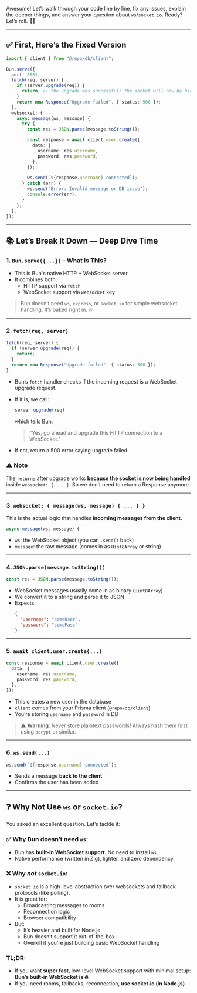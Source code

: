 Awesome! Let’s walk through your code line by line, fix any issues, explain the deeper things, and answer your question about `ws`/`socket.io`. Ready? Let’s roll. 🧠🚀

---

## ✅ First, Here’s the Fixed Version

```ts
import { client } from "@repo/db/client";

Bun.serve({
  port: 8081,
  fetch(req, server) {
    if (server.upgrade(req)) {
      return; // the upgrade was successful; the socket will now be handled by the websocket handler
    }
    return new Response("Upgrade failed", { status: 500 });
  },
  websocket: {
    async message(ws, message) {
      try {
        const res = JSON.parse(message.toString());

        const response = await client.user.create({
          data: {
            username: res.username,
            password: res.password,
          },
        });

        ws.send(`${response.username} connected`);
      } catch (err) {
        ws.send("Error: Invalid message or DB issue");
        console.error(err);
      }
    },
  },
});
```

---

## 📚 Let’s Break It Down — Deep Dive Time

### 1. `Bun.serve({...})` – What Is This?

- This is Bun's native HTTP + WebSocket server.
- It combines both:
  - HTTP support via `fetch`
  - WebSocket support via `websocket` key

> Bun doesn’t need `ws`, `express`, or `socket.io` for simple websocket handling. It’s baked right in. 🔥

---

### 2. `fetch(req, server)`

```ts
fetch(req, server) {
  if (server.upgrade(req)) {
    return;
  }
  return new Response("Upgrade failed", { status: 500 });
}
```

- Bun’s `fetch` handler checks if the incoming request is a WebSocket upgrade request.
- If it is, we call:
  ```ts
  server.upgrade(req)
  ```
  which tells Bun:
  > "Yes, go ahead and upgrade this HTTP connection to a WebSocket."

- If not, return a 500 error saying upgrade failed.

### ⚠️ Note
The `return;` after upgrade works **because the socket is now being handled** inside `websocket: { ... }`. So we don’t need to return a Response anymore.

---

### 3. `websocket: { message(ws, message) { ... } }`

This is the actual logic that handles **incoming messages from the client.**

```ts
async message(ws, message) {
```

- `ws`: the WebSocket object (you can `.send()` back)
- `message`: the raw message (comes in as `Uint8Array` or string)

---

### 4. `JSON.parse(message.toString())`

```ts
const res = JSON.parse(message.toString());
```

- WebSocket messages usually come in as binary (`Uint8Array`)
- We convert it to a string and parse it to JSON
- Expects:
  ```json
  {
    "username": "someUser",
    "password": "somePass"
  }
  ```

---

### 5. `await client.user.create(...)`

```ts
const response = await client.user.create({
  data: {
    username: res.username,
    password: res.password,
  },
});
```

- This creates a new user in the database
- `client` comes from your Prisma client (`@repo/db/client`)
- You’re storing `username` and `password` in DB

> ⚠️ **Warning**: Never store plaintext passwords! Always hash them first using `bcrypt` or similar.

---

### 6. `ws.send(...)`

```ts
ws.send(`${response.username} connected`);
```

- Sends a message **back to the client**
- Confirms the user has been added

---

## ❓ Why Not Use `ws` or `socket.io`?

You asked an excellent question. Let’s tackle it:

### ✅ Why Bun doesn’t need `ws`:
- Bun has **built-in WebSocket support**. No need to install `ws`.
- Native performance (written in Zig), lighter, and zero dependency.

### ❌ Why *not* `socket.io`:
- `socket.io` is a high-level abstraction over websockets and fallback protocols (like polling).
- It is great for:
  - Broadcasting messages to rooms
  - Reconnection logic
  - Browser compatibility
- But:
  - It’s heavier and built for Node.js
  - Bun doesn’t support it out-of-the-box
  - Overkill if you're just building basic WebSocket handling

### TL;DR:
- If you want **super fast**, low-level WebSocket support with minimal setup: **Bun’s built-in WebSocket is 🔥**
- If you need rooms, fallbacks, reconnection, **use socket.io (in Node.js)**
